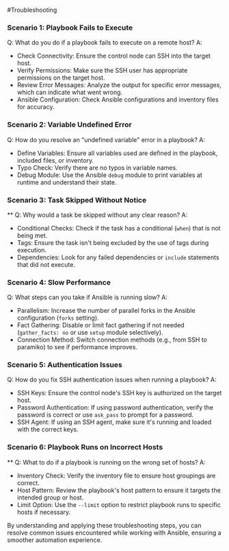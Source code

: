 #Troubleshooting

### Scenario 1: **Playbook Fails to Execute**

Q: What do you do if a playbook fails to execute on a remote host? A:

-   Check Connectivity: Ensure the control node can SSH into the target host.
-   Verify Permissions: Make sure the SSH user has appropriate permissions on the target host.
-   Review Error Messages: Analyze the output for specific error messages, which can indicate what went wrong.
-   Ansible Configuration: Check Ansible configurations and inventory files for accuracy.

### Scenario 2: **Variable Undefined Error**

Q: How do you resolve an "undefined variable" error in a playbook? A:

-   Define Variables: Ensure all variables used are defined in the playbook, included files, or inventory.
-   Typo Check: Verify there are no typos in variable names.
-   Debug Module: Use the Ansible `debug` module to print variables at runtime and understand their state.

### Scenario 3: **Task Skipped Without Notice**
**
Q: Why would a task be skipped without any clear reason? A:

-   Conditional Checks: Check if the task has a conditional (`when`) that is not being met.
-   Tags: Ensure the task isn't being excluded by the use of tags during execution.
-   Dependencies: Look for any failed dependencies or `include` statements that did not execute.

### Scenario 4: **Slow Performance**

Q: What steps can you take if Ansible is running slow? A:

-   Parallelism: Increase the number of parallel forks in the Ansible configuration (`forks` setting).
-   Fact Gathering: Disable or limit fact gathering if not needed (`gather_facts: no` or use `setup` module selectively).
-   Connection Method: Switch connection methods (e.g., from SSH to paramiko) to see if performance improves.

### Scenario 5: **Authentication Issues**

Q: How do you fix SSH authentication issues when running a playbook? A:

-   SSH Keys: Ensure the control node's SSH key is authorized on the target host.
-   Password Authentication: If using password authentication, verify the password is correct or use `ask_pass` to prompt for a password.
-   SSH Agent: If using an SSH agent, make sure it's running and loaded with the correct keys.

### Scenario 6: **Playbook Runs on Incorrect Hosts**
**
Q: What to do if a playbook is running on the wrong set of hosts? A:

-   Inventory Check: Verify the inventory file to ensure host groupings are correct.
-   Host Pattern: Review the playbook's host pattern to ensure it targets the intended group or host.
-   Limit Option: Use the `--limit` option to restrict playbook runs to specific hosts if necessary.

By understanding and applying these troubleshooting steps, you can resolve common issues encountered while working with Ansible, ensuring a smoother automation experience.